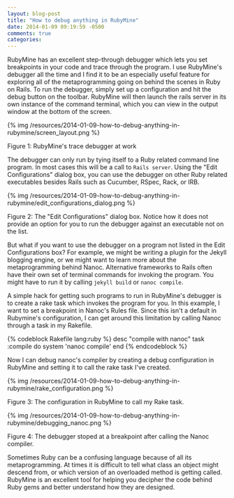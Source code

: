 ```yaml
---
layout: blog-post
title: "How to debug anything in RubyMine"
date: 2014-01-09 09:19:59 -0500
comments: true
categories: 
---
```


RubyMine has an excellent step-through debugger which lets you set breakpoints in your code and trace through the
program. I use RubyMine's debugger all the time and I find it to be an especially useful feature for exploring all of
the metaprogramming going on behind the scenes in Ruby on Rails. To run the debugger, simply set up a configuration
and hit the debug button on the toolbar. RubyMine will then launch the rails server in its own instance of the
command terminal, which you can view in the output window at the bottom of the screen.

{% img /resources/2014-01-09-how-to-debug-anything-in-rubymine/screen_layout.png %}

<div class="caption">
Figure 1: RubyMine's trace debugger at work
</div>

The debugger can only run by tying itself to a Ruby related command line program. In most cases this will be a call to
```Rails server```.  Using the "Edit Configurations" dialog box, you can use the debugger on other Ruby related
executables besides Rails such as Cucumber, RSpec, Rack, or IRB.

{% img /resources/2014-01-09-how-to-debug-anything-in-rubymine/edit_configurations_dialog.png %}

<div class="caption">
Figure 2: The "Edit Configurations" dialog box. Notice how it does not provide an option for you
to run the debugger against an executable not on the list.
</div>

But what if you want to use the debugger on a program not listed in the Edit Configurations box? For example, we might
be writing a plugin for the Jekyll blogging engine, or we might want to learn more about the metaprogramming behind
Nanoc. Alternative frameworks to Rails often have their own set of terminal commands for invoking the program. You might
have to run it by calling ```jekyll build``` or ```nanoc compile```.

A simple hack for getting such programs to run in RubyMine's debugger is to create a rake task which invokes the program
for you. In this example, I want to set a breakpoint in Nanoc's Rules file. Since this isn't a default in Rubymine's
configuration, I can get around this limitation by calling Nanoc through a task in my Rakefile.

{% codeblock Rakefile lang:ruby %}
desc "compile with nanoc"
task :compile do
  system 'nanoc compile'
end
{% endcodeblock %}

Now I can debug nanoc's compiler by creating a debug configuration in RubyMine and setting it to call the rake
task I've created.

{% img /resources/2014-01-09-how-to-debug-anything-in-rubymine/rake_configuration.png %}

<div class="caption">
Figure 3: The configuration in RubyMine to call my Rake task.
</div>

{% img /resources/2014-01-09-how-to-debug-anything-in-rubymine/debugging_nanoc.png %}

<div class="caption">
Figure 4: The debugger stoped at a breakpoint after calling the Nanoc compiler.
</div>

Sometimes Ruby can be a confusing language because of all its metaprogramming. At times it is difficult to tell what
class an object might descend from, or which version of an overloaded method is getting called. RubyMine is an excellent
tool for helping you decipher the code behind Ruby gems and better understand how they are designed.